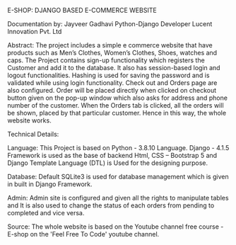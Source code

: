 E-SHOP: DJANGO BASED E-COMMERCE WEBSITE 


Documentation by: 
Jayveer Gadhavi 
Python-Django Developer
Lucent Innovation Pvt. Ltd

Abstract:
The project includes a simple e commerce website that have products such as Men’s Clothes, Women’s Clothes, Shoes, watches and caps. The Project contains sign-up functionality which registers the Customer and add it to the database. It also has session-based login and logout functionalities. Hashing is used for saving the password and is validated while using login functionality. Check out and Orders page are also configured. Order will be placed directly when clicked on checkout button given on the pop-up window which also asks for address and phone number of the customer. When the Orders tab is clicked, all the orders will be shown, placed by that particular customer. Hence in this way, the whole website works. 


Technical Details:

Language: 
This Project is based on Python - 3.8.10 Language. Django - 4.1.5 Framework is used as the base of backend 
Html, CSS – Bootstrap 5 and Django Template Language (DTL) is Used for the designing purpose.  

Database: 
Default SQLite3 is used for database management which is given in built in Django Framework. 

Admin: 
Admin site is configured and given all the rights to manipulate tables and It is also used to change the status of each orders from pending to completed and vice versa.

Source:
The whole website is based on the Youtube channel free course -  E-shop on the 'Feel Free To Code' youtube channel.
